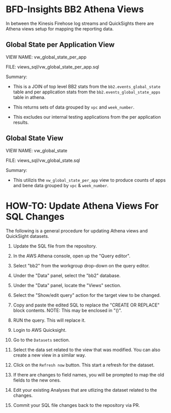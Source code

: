 # BFD-Insights BB2 Athena Views

In between the Kinesis Firehose log streams and QuickSights there are Athena views setup for mapping the reporting data.


## Global State per Application View

VIEW NAME:  vw_global_state_per_app

FILE:  views_sql/vw_global_state_per_app.sql

Summary:

* This is a JOIN of top level BB2 stats from the `bb2.events_global_state` table and per application stats from the `bb2.events_global_state_apps` table in athena.

* This returns sets of data grouped by `vpc` and `week_number`.

* This excludes our internal testing applications from the per application results.


## Global State View

VIEW NAME:  vw_global_state

FILE:  views_sql/vw_global_state.sql

Summary:

* This utilizis the `vw_global_state_per_app` view to produce counts of apps and bene data grouped by `vpc` & `week_number`.


# HOW-TO:  Update Athena Views For SQL Changes

The following is a general procedure for updating Athena views and QuickSight datasets.

1. Update the SQL file from the repository.

2. In the AWS Athena console, open up the "Query editor".

3. Select "bb2" from the workgroup drop-down on the query editor.

4. Under the "Data" panel, select the "bb2" database.

5. Under the "Data" panel, locate the "Views" section.

6. Select the "Show/edit query" action for the target view to be changed.

7. Copy and paste the edited SQL to replace the "CREATE OR REPLACE" block contents. NOTE: This may be enclosed in "()". 

8. RUN the query. This will replace it.

9. Login to AWS Quicksight.

10. Go to the `Datasets` section.

11. Select the data set related to the view that was modified. You can also create a new view in a similar way.

12. Click on the `Refresh now` button. This start a refresh for the dataset.

13. If there are changes to field names, you will be prompted to map the old fields to the new ones.

14. Edit your existing Analyses that are utlizing the dataset related to the changes.

15. Commit your SQL file changes back to the repository via PR.
